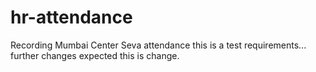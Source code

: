 # hr-attendance
Recording Mumbai Center Seva attendance
this is a test requirements...
further changes expected
this is change.